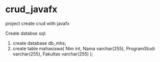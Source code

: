 # crud_javafx
project create crud with javafx

Create databse sql:
1. create database db_mhs;
2. create table mahasiswa(
    Nim int,
    Nama varchar(255),
    ProgramStudi varchar(255),
    Fakultas varchar(255)
   );
